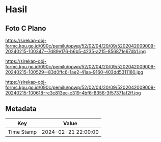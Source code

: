 # Hasil

## Foto C Plano

https://sirekap-obj-formc.kpu.go.id/090c/pemilu/ppwp/52/02/04/20/09/5202042009009-20240215-100347--7d89e176-b6b5-4235-a215-856871e67db1.jpg

https://sirekap-obj-formc.kpu.go.id/090c/pemilu/ppwp/52/02/04/20/09/5202042009009-20240215-100529--83d0ffc6-1ae2-41aa-9160-403dd5311180.jpg

https://sirekap-obj-formc.kpu.go.id/090c/pemilu/ppwp/52/02/04/20/09/5202042009009-20240215-100618--c3c813ec-c319-4bf6-8356-3f57371af2ff.jpg


## Metadata

| Key        | Value               |
| ---------- | ------------------- |
| Time Stamp | 2024-02-21 22:00:00 |



